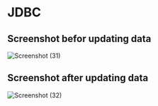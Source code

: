 # JDBC
## Screenshot befor updating data
![Screenshot (31)](https://user-images.githubusercontent.com/60415348/128705970-ef4c37cf-f576-4be3-9bb1-3df77de0ebf7.png)
## Screenshot after updating data
![Screenshot (32)](https://user-images.githubusercontent.com/60415348/128706145-b6f278df-f470-410a-b25e-89b6cf124761.png)
